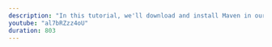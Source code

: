 ```yaml
---
description: "In this tutorial, we'll download and install Maven in our development environment."
youtube: "al7bRZzz4oU"
duration: 803
---
```

